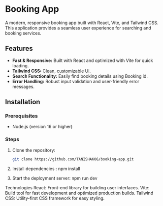 # Booking App

A modern, responsive booking app built with React, Vite, and Tailwind CSS. This application provides a seamless user experience for searching and booking services.

## Features
- **Fast & Responsive:** Built with React and optimized with Vite for quick loading.
- **Tailwind CSS:** Clean, customizable UI.
- **Search Functionality:** Easily find booking details using Booking id.
- **Error Handling:** Robust input validation and user-friendly error messages.

## Installation

### Prerequisites
- Node.js (version 16 or higher)

### Steps
1. Clone the repository:
   ```bash
   git clone https://github.com/TANISHAK06/booking-app.git
2. Install dependencies : npm install

3. Start the deployment server: npm run dev

Technologies
React: Front-end library for building user interfaces.
Vite: Build tool for fast development and optimized production builds.
Tailwind CSS: Utility-first CSS framework for easy styling.

